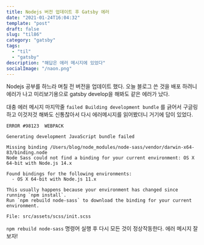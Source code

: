```yaml
---
title: Nodejs 버전 업데이트 후 Gatsby 에러
date: "2021-01-24T16:04:32"
template: "post"
draft: false
slug: "til86"
category: "gatsby"
tags:
  - "til"
  - "gatsby"
description: "해답은 에러 메시지에 있었다"
socialImage: "/naon.png"
---
```


Nodejs 공부를 하느라 며칠 전 버전을 업데이트 했다. 오늘 블로그 쓴 것을 배포 하려니 에러가 나고 미리보기용으로 gatsby develop을 해봐도 같은 에러가 났다.

대충 에러 메시지 마지막줄 `failed Building development bundle` 를 긁어서 구글링하고 이것저것 해봐도 신통찮아서 다시 에러메시지를 읽어봤더니 거기에 답이 있었다.

```
ERROR #98123  WEBPACK

Generating development JavaScript bundle failed

Missing binding /Users/blog/node_modules/node-sass/vendor/darwin-x64-83/binding.node
Node Sass could not find a binding for your current environment: OS X 64-bit with Node.js 14.x

Found bindings for the following environments:
  - OS X 64-bit with Node.js 11.x

This usually happens because your environment has changed since running `npm install`.
Run `npm rebuild node-sass` to download the binding for your current environment.

File: src/assets/scss/init.scss
```

`npm rebuild node-sass` 명령어 실행 후 다시 모든 것이 정상작동한다. 에러 메시지 잘 보자!